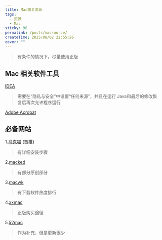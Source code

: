 ```yaml
---
title: Mac相关资源
tags:
  - 资源
  - Mac
sticky: 90
permalink: /posts/macsource/
createTime: 2025/06/02 22:55:26
cover: ""
---
```


> 有条件的情况下，尽量使用正版

## Mac 相关软件工具

[IDEA](https://www.macat.vip/53002.html)

> 需要在“隐私与安全”中设置“任何来源”，并且在运行 Java和最后的修改恢复后再次允许程序运行

[Adobe Acrobat](https://www.macat.vip/48351.html)







## 必备网站

1.[马克喵](https://www.macat.vip/) (首推) 

> 有详细安装步骤	

2.[macked](https://macked.app/) 

> 有部分原创部分

3.[macwk](https://macwk.cn/)

> 有下载软件热度排行



4.[xxmac](https://www.xxmac.com/)

> 正版购买途径

5.[52mac](https://www.52mac.com/portal.php)

> 作为补充，但是更新很少


